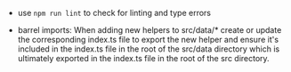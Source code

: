 
- use `npm run lint` to check for linting and type errors

- barrel imports: When adding new helpers to src/data/* create or update the corresponding index.ts file to export the new helper and ensure it's included in the index.ts file in the root of the src/data directory which is ultimately exported in the index.ts file in the root of the src directory.
